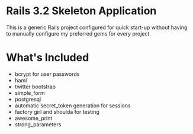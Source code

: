 Rails 3.2 Skeleton Application
==============================

This is a generic Rails project configured for quick start-up without having to
manually configure my preferred gems for every project.

What's Included
===============

* bcrypt for user passwords
* haml
* twitter bootstrap
* simple_form
* postgresql
* automatic secret_token generation for sessions
* factory girl and shoulda for testing
* awesome_print
* strong_parameters
